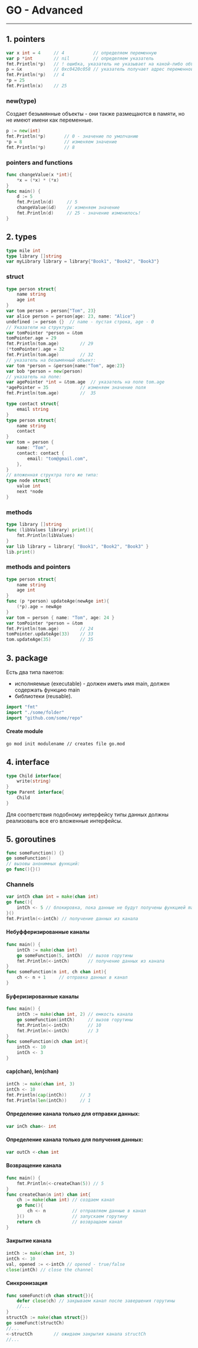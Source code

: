# **GO** - Advanced
***

## 1. pointers
```go
var x int = 4     // 4           // определяем переменную
var p *int        // nil         // определяем указатель
fmt.Println(*p)   // ! ошибка, указатель не указывает на какой-либо объект
p = &x            // 0xc0420c058 // указатель получает адрес переменной
fmt.Println(*p)   // 4
*p = 25
fmt.Println(x)    // 25
```

### new(type)
Создает безымянные объекты - они также размещаются в памяти, но не имеют имени как переменные.
```go
p := new(int) 
fmt.Println(*p)       // 0 - значение по умолчанию
*p = 8                // изменяем значение
fmt.Println(*p)       // 8
```

### pointers and functions
```go
func changeValue(x *int){
    *x = (*x) * (*x)
}
func main() {
    d := 5
    fmt.Println(d)     // 5
    changeValue(&d)    // изменяем значение
    fmt.Println(d)     // 25 - значение изменилось!
}
```

## 2. types

```go
type mile int
type library []string
var myLibrary library = library{"Book1", "Book2", "Book3"}
```

### struct
```go
type person struct{
    name string
    age int
}
var tom person = person{"Tom", 23}
var alice person = person{age: 23, name: "Alice"}
undefined := person {}  // name - пустая строка, age - 0
// Указатели на структуры:
var tomPointer *person = &tom
tomPointer.age = 29
fmt.Println(tom.age)        // 29
(*tomPointer).age = 32
fmt.Println(tom.age)        // 32
// указатель на безымянный объект:
var tom *person = &person{name:"Tom", age:23}
var bob *person = new(person)
// указатель на поле:
var agePointer *int = &tom.age  // указатель на поле tom.age
*agePointer = 35            // изменяем значение поля
fmt.Println(tom.age)        //  35
```

```go
type contact struct{
    email string
}
type person struct{
    name string
    contact
}
var tom = person {
    name: "Tom",
    contact: contact {
        email: "tom@gmail.com",
    },
}
// вложенная структра того же типа:
type node struct{
    value int
    next *node
}
```

### methods
```go
type library []string
func (libValues library) print(){
    fmt.Println(libValues)
}
var lib library = library{ "Book1", "Book2", "Book3" }
lib.print()
```

### methods and pointers
```go
type person struct{
    name string
    age int
}
func (p *person) updateAge(newAge int){
    (*p).age = newAge
}
var tom = person { name: "Tom", age: 24 }
var tomPointer *person = &tom
fmt.Println(tom.age)        // 24
tomPointer.updateAge(33)    // 33
tom.updateAge(35)           // 35
```

## 3. package
Есть два типа пакетов:
- исполняемые (executable) - должен иметь имя main, должен содержать функцию main
- библиотеки (reusable).

```go
import "fmt"
import "./some/folder"
import "github.com/some/repo"
```
#### Create module
```bash
go mod init modulename // creates file go.mod
```

## 4. interface
```go
type Child interface{
    write(string)
}
type Parent interface{
    Child
}
```
Для соответствия подобному интерфейсу типы данных должны реализовать все его вложенные интерфейсы.

## 5. goroutines
```go
func someFunction() {}
go someFunction()
// вызовы анонимных функций:
go func(){}()
```

### Channels
```go
var intCh chan int = make(chan int)
go func(){
    intCh <- 5 // блокировка, пока данные не будут получены функцией main
}()
fmt.Println(<-intCh) // получение данных из канала
```
#### Небуфферизированные каналы
```go
func main() {
    intCh := make(chan int)
    go someFunction(5, intCh)  // вызов горутины
    fmt.Println(<-intCh)       // получение данных из канала
}
func someFunction(n int, ch chan int){
    ch <- n + 1     // отправка данных в канал
}
```

#### Буферизированные каналы
```go
func main() {
    intCh := make(chan int, 2) // емкость канала
    go someFunction(intCh)     // вызов горутины
	fmt.Println(<-intCh)       // 10
    fmt.Println(<-intCh)       // 3
}
func someFunction(ch chan int){
    intCh <- 10
    intCh <- 3
}
```
#### cap(chan), len(chan)
```go
intCh := make(chan int, 3)
intCh <- 10
fmt.Println(cap(intCh))     // 3
fmt.Println(len(intCh))     // 1
```

#### Определение канала только для отправки данных:
```go
var inCh chan<- int
```

#### Определение канала только для получения данных:
```go
var outCh <-chan int
```

#### Возвращение канала
```go
func main() {
    fmt.Println(<-createChan(5)) // 5
}
func createChan(n int) chan int{
    ch := make(chan int) // создаем канал
    go func(){
        ch <- n          // отправляем данные в канал
    }()                  // запускаем горутину
    return ch            // возвращаем канал
}
```

#### Закрытие канала
```go
intCh := make(chan int, 3)
intCh <- 10
val, opened := <-intCh // opened - true/false 
close(intCh) // close the channel
```

#### Синхронизация
```go
func someFunct(ch chan struct{}){
    defer close(ch) // закрываем канал после завершения горутины
    //...
}
structCh := make(chan struct{})
go someFunct(structCh)
//...    
<-structCh        // ожидаем закрытия канала structCh
//...
```

